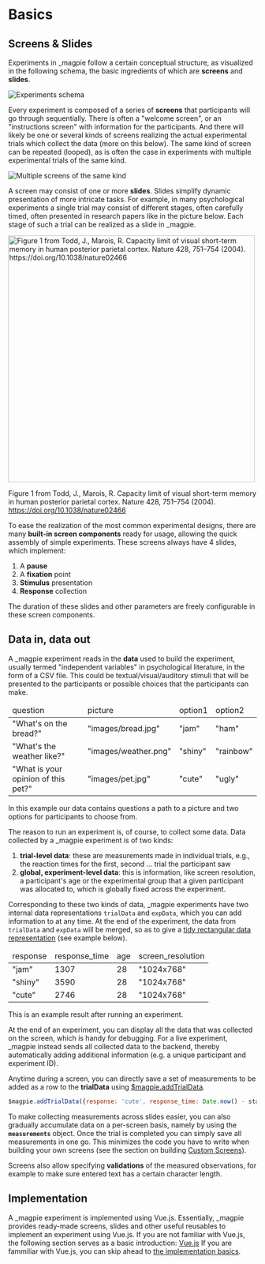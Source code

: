 # Basics

## Screens & Slides

Experiments in _magpie follow a certain conceptual structure, as visualized in the following schema, the basic ingredients of which are **screens** and **slides**.

<img src="../../images/getting_started/experiments_schema.png" alt="Experiments schema" />

Every experiment is composed of a series of **screens** that participants will go through sequentially.
There is often a "welcome screen", or an "instructions screen" with information for the participants.
And there will likely be one or several kinds of screens realizing the actual experimental trials which collect the data (more on this below).
The same kind of screen can be repeated (looped), as is often the case in experiments with multiple experimental trials of the same kind.

<img src="../../images/getting_started/example_trial_screens.png" alt="Multiple screens of the same kind" />

A screen may consist of one or more **slides**. 
Slides simplify dynamic presentation of more intricate tasks.
For example, in many psychological experiments a single trial may consist of different stages, often carefully timed, often presented in research papers like in the picture below.
Each stage of such a trial can be realized as a slide in _magpie.

<img width="500" src="../../images/getting_started/Todd_and_marois.png" alt="Figure 1 from Todd, J., Marois, R. Capacity limit of visual short-term memory in human posterior parietal cortex. Nature 428, 751–754 (2004). https://doi.org/10.1038/nature02466">

Figure 1 from Todd, J., Marois, R. Capacity limit of visual short-term memory in human posterior parietal cortex. Nature 428, 751–754 (2004). <https://doi.org/10.1038/nature02466>

To ease the realization of the most common experimental designs, there are many **built-in screen components** ready for usage, allowing the quick assembly of simple experiments. 
These screens always have 4 slides, which implement:

1. A **pause**
2. A **fixation** point
3. **Stimulus** presentation
4. **Response** collection

The duration of these slides and other parameters are freely configurable in these screen components.

## Data in, data out

A _magpie experiment reads in the **data** used to build the experiment, usually termed "independent variables" in psychological literature, in the form of a CSV file.
This could be textual/visual/auditory stimuli that will be presented to the participants or possible choices that the participants can make.

<table>
<thead>
<td>question<td>picture<td>option1<td>option2
</thead>
<tr>
<td>"What's on the bread?"<td>"images/bread.jpg"<td>"jam"<td>"ham"
</tr>
<tr>
<td>"What's the weather like?"<td>"images/weather.png"<td>"shiny"<td>"rainbow"
</tr>
<tr>
<td>"What is your opinion of this pet?"<td>"images/pet.jpg"<td>"cute"<td>"ugly"
</tr>
</table>

In this example our data contains questions a path to a picture and two options for participants to choose from.


The reason to run an experiment is, of course, to collect some data.
Data collected by a _magpie experiment is of two kinds: 

1. **trial-level data**: these are measurements made in individual trials, e.g., the reaction times for the first, second ... trial the participant saw
2. **global, experiment-level data**: this is information, like screen resolution, a participant's age or the experimental group that a given participant was allocated to, which is globally fixed across the experiment.

Corresponding to these two kinds of data, _magpie experiments have two internal data representations `trialData` and `expData`, which you can add information to at any time. 
At the end of the experiment, the data from `trialData` and `expData` will be merged, so as to give a [tidy rectangular data representation](https://r4ds.had.co.nz/tidy-data.html) (see example below).


<table>
<thead>
<td>response<td>response_time<td>age<td>screen_resolution
</thead>
<tr>
<td>"jam"<td>1307<td>28<td>"1024x768"
</tr>
<tr>
<td>"shiny"<td>3590<td>28<td>"1024x768"
</tr>
<tr>
<td>"cute"<td>2746<td>28<td>"1024x768"
</tr>
</table>
This is an example result after running an experiment.

At the end of an experiment, you can display all the data that was collected on the screen, which is handy for debugging.
For a live experiment, _magpie instead sends all collected data to the backend, thereby automatically adding additional information (e.g. a unique participant and experiment ID).

Anytime during a screen, you can directly save a set of measurements to be added as a row to the **trialData** using [$magpie.addTrialData](https://magpie-reference.app/#Magpie+addTrialData).

```js
$magpie.addTrialData({response: 'cute', response_time: Date.now() - start_time})
```

To make collecting measurements across slides easier, you can also gradually accumulate data on a per-screen basis, namely
by using the **`measurements`** object. 
Once the trial is completed you can simply save all measurements in one go. This minimizes the code you have to write when
building your own screens (see the section on building [Custom Screens](/01_designing_experiments/01_custom_screens)).

Screens also allow specifying **validations** of the measured observations, for example to make sure entered text has a certain character length.

## Implementation

A _magpie experiment is implemented using Vue.js.
Essentially, _magpie provides ready-made screens, slides and other useful reusables to implement an experiment using Vue.js.
If you are not familiar with Vue.js, the following section serves as a basic introduction: [Vue.js](00_getting_started/03_vue_js)
If you are fammiliar with Vue.js, you can skip ahead to [the implementation basics](00_getting_started/04_implementation_basics).

